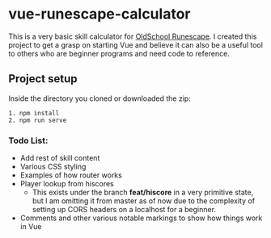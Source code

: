 # vue-runescape-calculator

This is a very basic skill calculator for [OldSchool Runescape](https://oldschool.runescape.com/). I created this project to get a grasp on starting Vue and believe it can also be a useful tool to others who are beginner programs and need code to reference.


## Project setup

Inside the directory you cloned or downloaded the zip:
```
1. npm install
2. npm run serve
```

### Todo List:

* Add rest of skill content
* Various CSS styling
* Examples of how router works
* Player lookup from hiscores
  * This exists under the branch **feat/hiscore** in a very primitive state, but I am omitting it from master as of now due to the complexity of setting up CORS headers on a localhost for a beginner.
* Comments and other various notable markings to show how things work in Vue
